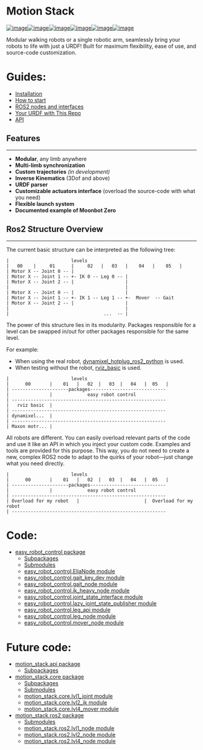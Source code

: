 # Motion Stack

[![image](https://img.shields.io/badge/Ubuntu-%2020.04%20%7C%2022.04%20-%20blue)](https://ubuntu.com/)[![image](https://img.shields.io/badge/Ros2-Foxy%20%7C%20Humble-%20blue)](https://github.com/ros2)[![image](https://img.shields.io/badge/Python-3.8_|_3.10-%20blue)](https://www.python.org/)[![image](https://raw.githubusercontent.com/petercorke/robotics-toolbox-python/master/.github/svg/rtb_powered.min.svg)](https://github.com/petercorke/robotics-toolbox-python)[![image](https://github.com/2lian/Moonbot-Motion-Stack/actions/workflows/doit_install.yaml/badge.svg)](https://github.com/2lian/Moonbot-Motion-Stack/actions/workflows/doit_install.yaml)[![image](https://img.shields.io/badge/License-MIT-gold)](LICENSE)

Modular walking robots or a single robotic arm, seamlessly bring your robots to life with just a URDF! Built for maximum flexibility, ease of use, and source-code customization.

# Guides:

* [Installation](manual/install.md)
* [How to start](manual/start.md)
* [ROS2 nodes and interfaces](manual/use.md)
* [Your URDF with This Repo](manual/URDF.md)
* [API](manual/api.md)

<h2>Features</h2>

---
- **Modular**, any limb anywhere
- **Multi-limb synchronization**
- **Custom trajectories**  *(in development)*
- **Inverse Kinematics** (3Dof and above)
- **URDF parser**
- **Customizable actuators interface** (overload the source-code with what you need)
- **Flexible launch system**
- **Documented example of Moonbot Zero**

<h2>Ros2 Structure Overview</h2>

---

The current basic structure can be interpreted as the following tree:

```text
|                       levels
|   00    |     01      |     02   |   03   |    04   |    05   |
| Motor X -- Joint 0 -- |
| Motor X -- Joint 1 -- +- IK 0 -- Leg 0 -- |
| Motor X -- Joint 2 -- |                   |
|                                           |
| Motor X -- Joint 0 -- |                   |
| Motor X -- Joint 1 -- +- IK 1 -- Leg 1 -- +-  Mover  -- Gait
| Motor X -- Joint 2 -- |                   |
|                                           |
|                                   ...  -- |
```

The power of this structure lies in its modularity. Packages responsible for a level can be swapped in/out for other packages responsible for the same level.

For example:
- When using the real robot, [dynamixel_hotplug_ros2_python](https://github.com/hubble14567/dynamixel_hotplug_ros2_python) is used.
- When testing without the robot, [rviz_basic](src/rviz_basic) is used.

```text
|                       levels
|      00       |    01   |   02  |   03  |   04   |  05   |
| ---------------------packages----------------------------
|               |             easy robot control
| ---------------------------------------------------------
|   rviz basic  |
| ---------------------------------------------------------
| dynamixel...  |
| ---------------------------------------------------------
| Maxon motr... |
```

All robots are different. You can easily overload relevant parts of the code and use it like an API in which you inject your custom code. Examples and tools are provided for this purpose. This way, you do not need to create a new, complex ROS2 node to adapt to the quirks of your robot—just change what you need directly.

```text
|                       levels
|      00       |    01   |   02  |   03  |   04   |  05   |
| ---------------------packages----------------------------
|               |             easy robot control
| ---------------------------------------------------------
| Overload for my robot   |                        |  Overload for my robot
| ---------------------------------------------------------
```

# Code:

* [easy_robot_control package](api/easy_robot_control/easy_robot_control.md)
  * [Subpackages](api/easy_robot_control/easy_robot_control.md#subpackages)
  * [Submodules](api/easy_robot_control/easy_robot_control.md#submodules)
  * [easy_robot_control.EliaNode module](api/easy_robot_control/easy_robot_control.md#module-easy_robot_control.EliaNode)
  * [easy_robot_control.gait_key_dev module](api/easy_robot_control/easy_robot_control.md#module-easy_robot_control.gait_key_dev)
  * [easy_robot_control.gait_node module](api/easy_robot_control/easy_robot_control.md#module-easy_robot_control.gait_node)
  * [easy_robot_control.ik_heavy_node module](api/easy_robot_control/easy_robot_control.md#module-easy_robot_control.ik_heavy_node)
  * [easy_robot_control.joint_state_interface module](api/easy_robot_control/easy_robot_control.md#module-easy_robot_control.joint_state_interface)
  * [easy_robot_control.lazy_joint_state_publisher module](api/easy_robot_control/easy_robot_control.md#module-easy_robot_control.lazy_joint_state_publisher)
  * [easy_robot_control.leg_api module](api/easy_robot_control/easy_robot_control.md#module-easy_robot_control.leg_api)
  * [easy_robot_control.leg_node module](api/easy_robot_control/easy_robot_control.md#module-easy_robot_control.leg_node)
  * [easy_robot_control.mover_node module](api/easy_robot_control/easy_robot_control.md#module-easy_robot_control.mover_node)

# Future code:

* [motion_stack.api package](api/motion_stack/motion_stack.api.md)
  * [Subpackages](api/motion_stack/motion_stack.api.md#subpackages)
* [motion_stack.core package](api/motion_stack/motion_stack.core.md)
  * [Subpackages](api/motion_stack/motion_stack.core.md#subpackages)
  * [Submodules](api/motion_stack/motion_stack.core.md#submodules)
  * [motion_stack.core.lvl1_joint module](api/motion_stack/motion_stack.core.md#module-motion_stack.core.lvl1_joint)
  * [motion_stack.core.lvl2_ik module](api/motion_stack/motion_stack.core.md#module-motion_stack.core.lvl2_ik)
  * [motion_stack.core.lvl4_mover module](api/motion_stack/motion_stack.core.md#module-motion_stack.core.lvl4_mover)
* [motion_stack.ros2 package](api/motion_stack/motion_stack.ros2.md)
  * [Submodules](api/motion_stack/motion_stack.ros2.md#submodules)
  * [motion_stack.ros2.lvl1_node module](api/motion_stack/motion_stack.ros2.md#module-motion_stack.ros2.lvl1_node)
  * [motion_stack.ros2.lvl2_node module](api/motion_stack/motion_stack.ros2.md#module-motion_stack.ros2.lvl2_node)
  * [motion_stack.ros2.lvl4_node module](api/motion_stack/motion_stack.ros2.md#module-motion_stack.ros2.lvl4_node)
